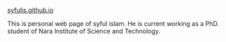 [syfulis.github.io](syfulis.github.io)

This is personal web page of syful islam. He is current working as a PhD. student of Nara Institute of Science and Technology.
